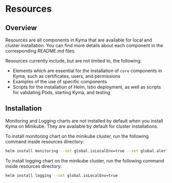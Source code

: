 # Resources                                                                                  

## Overview

Resources are all components in Kyma that are available for local and cluster installation. You can find more details about each component in the corresponding README.md files.

Resources currently include, but are not limited to, the following:

- Elements which are essential for the installation of `core` components in Kyma, such as certificates, users, and permissions
- Examples of the use of specific components
- Scripts for the installation of Helm, Istio deployment, as well as scripts for validating Pods, starting Kyma, and testing


## Installation
Monitoring and Logging charts are not installed by default when you install Kyma on Minikube. They are available by default for cluster installations.

To install monitoring chart on the minikube cluster, run the following command inside resources directory:

```bash
helm install monitoring --set global.isLocalEnv=true --set global.alertTools.credentials.victorOps.apikey="" --set global.alertTools.credentials.victorOps.routingkey="" --set global.alertTools.credentials.slack.channel="" --set global.alertTools.credentials.slack.apiurl="" -n kyma-system
```

To install logging chart on the minikube cluster, run the following command inside resources directory:

```bash
helm install logging --set global.isLocalEnv=true
```
